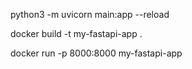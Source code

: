 python3 -m uvicorn main:app --reload


docker build -t my-fastapi-app .

docker run -p 8000:8000 my-fastapi-app

